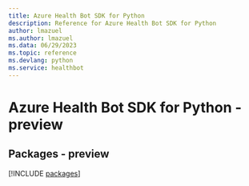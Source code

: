 ```yaml
---
title: Azure Health Bot SDK for Python
description: Reference for Azure Health Bot SDK for Python
author: lmazuel
ms.author: lmazuel
ms.data: 06/29/2023
ms.topic: reference
ms.devlang: python
ms.service: healthbot
---
```

# Azure Health Bot SDK for Python - preview
## Packages - preview
[!INCLUDE [packages](health-bot-index.md)]